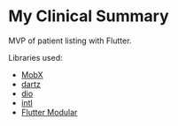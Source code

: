 # My Clinical Summary

MVP of patient listing with Flutter.

Libraries used:
- [MobX](https://pub.dev/packages/mobx)
- [dartz](https://pub.dev/packages/dartz)
- [dio](https://pub.dev/packages/dio)
- [intl](https://pub.dev/packages/intl)
- [Flutter Modular](https://pub.dev/packages/flutter_modular)
